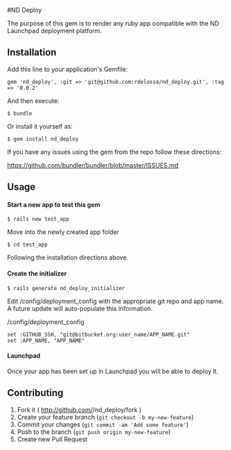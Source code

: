 #ND Deploy

The purpose of this gem is to render any ruby app compatible with the ND Launchpad deployment platform.

## Installation

Add this line to your application's Gemfile:

    gem 'nd_deploy', :git => 'git@github.com:rdelossa/nd_deploy.git', :tag => '0.0.2'

And then execute:

    $ bundle

Or install it yourself as:

    $ gem install nd_deploy

If you have any issues using the gem from the repo follow these directions:

https://github.com/bundler/bundler/blob/master/ISSUES.md

## Usage

<h4>Start a new app to test this gem</h4>

    $ rails new test_app

Move into the newly created app folder

    $ cd test_app

Following the installation directions above.

<h4>Create the initializer</h4>

    $ rails generate nd_deploy_initializer

Edit /config/deployment_config with the appropriate git repo and app name.  A future update will auto-populate this information.

/config/deployment_config

    set :GITHUB_SSH, "git@bitbucket.org:user_name/APP_NAME.git"
    set :APP_NAME, "APP_NAME"

<h4>Launchpad</h4>

Once your app has been set up in Launchpad you will be able to deploy it.

## Contributing

1. Fork it ( http://github.com/<my-github-username>/nd_deploy/fork )
2. Create your feature branch (`git checkout -b my-new-feature`)
3. Commit your changes (`git commit -am 'Add some feature'`)
4. Push to the branch (`git push origin my-new-feature`)
5. Create new Pull Request


